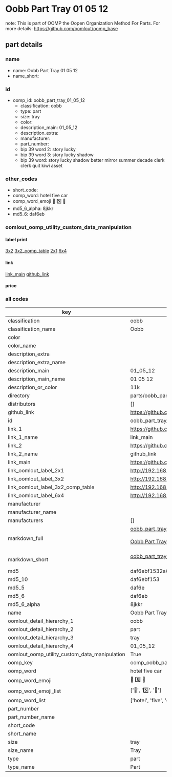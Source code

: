 # Oobb Part Tray 01 05 12  

note: This is part of OOMP the Oopen Organization Method For Parts. For more details: https://github.com/oomlout/oomp_base

##  part details





### name
* name: Oobb Part Tray 01 05 12
* name_short: 
### id
* oomp_id: oobb_part_tray_01_05_12
  * classification: oobb
  * type: part
  * size: tray
  * color: 
  * description_main: 01_05_12
  * description_extra: 
  * manufacturer: 
  * part_number: 
  * bip 39 word 2: story lucky
  * bip 39 word 3: story lucky shadow
  * bip 39 word: story lucky shadow better mirror summer decade clerk clerk quit kiwi asset

### other_codes
* short_code: 
* oomp_word: hotel five car
* oomp_word_emoji :hotel: :five: :car:
* md5_6_alpha: 8jkkr
* md5_6: daf6eb






### oomlout_oomp_utility_custom_data_manipulation
#### label print
[3x2](http://192.168.1.245:1112/?label=oomp%208jkkr)
[3x2_oomp_table](http://192.168.1.107:1112/?label=oomp%208jkkr)
[2x1](http://192.168.1.242:1112/?label=oomp%208jkkr)
[6x4](http://192.168.1.55:1112/?label=oomp%208jkkr)    

#### link

[link_main](https://github.com/oomlout/oomlout_oomp_current_version_messy/tree/main/parts/oobb_part_tray_01_05_12) [github_link](https://github.com/oomlout/oomlout_oomp_part_src/tree/main/parts/oobb_part_tray_01_05_12)                             

#### price







### all codes 
| key | value |  
| --- | --- |  
| classification | oobb |  
| classification_name | Oobb |  
| color |  |  
| color_name |  |  
| description_extra |  |  
| description_extra_name |  |  
| description_main | 01_05_12 |  
| description_main_name | 01 05 12 |  
| description_or_color | 11k |  
| directory | parts/oobb_part_tray_01_05_12 |  
| distributors | [] |  
| github_link | https://github.com/oomlout/oomlout_oomp_part_src/tree/main/parts/oobb_part_tray_01_05_12 |  
| id | oobb_part_tray_01_05_12 |  
| link_1 | https://github.com/oomlout/oomlout_oomp_current_version_messy/tree/main/parts/oobb_part_tray_01_05_12 |  
| link_1_name | link_main |  
| link_2 | https://github.com/oomlout/oomlout_oomp_part_src/tree/main/parts/oobb_part_tray_01_05_12 |  
| link_2_name | github_link |  
| link_main | https://github.com/oomlout/oomlout_oomp_current_version_messy/tree/main/parts/oobb_part_tray_01_05_12 |  
| link_oomlout_label_2x1 | http://192.168.1.242:1112/?label=oomp%208jkkr |  
| link_oomlout_label_3x2 | http://192.168.1.245:1112/?label=oomp%208jkkr |  
| link_oomlout_label_3x2_oomp_table | http://192.168.1.107:1112/?label=oomp%208jkkr |  
| link_oomlout_label_6x4 | http://192.168.1.55:1112/?label=oomp%208jkkr |  
| manufacturer |  |  
| manufacturer_name |  |  
| manufacturers | [] |  
| markdown_full | [oobb_part_tray_01_05_12](https://github.com/oomlout/oomlout_oomp_current_version_messy/tree/main/parts/oobb_part_tray_01_05_12)<br>[](https://github.com/oomlout/oomlout_oomp_current_version_messy/tree/main/parts/oobb_part_tray_01_05_12)<br>[Oobb Part Tray 01 05 12](https://github.com/oomlout/oomlout_oomp_current_version_messy/tree/main/parts/oobb_part_tray_01_05_12)<br><br> |  
| markdown_short | [oobb_part_tray_01_05_12](https://github.com/oomlout/oomlout_oomp_current_version_messy/tree/main/parts/oobb_part_tray_01_05_12)<br><br> |  
| md5 | daf6ebf1532a671364c6c15989a12eb4 |  
| md5_10 | daf6ebf153 |  
| md5_5 | daf6e |  
| md5_6 | daf6eb |  
| md5_6_alpha | 8jkkr |  
| name | Oobb Part Tray 01 05 12 |  
| oomlout_detail_hierarchy_1 | oobb |  
| oomlout_detail_hierarchy_2 | part |  
| oomlout_detail_hierarchy_3 | tray |  
| oomlout_detail_hierarchy_4 | 01_05_12 |  
| oomlout_oomp_utility_custom_data_manipulation | True |  
| oomp_key | oomp_oobb_part_tray_01_05_12 |  
| oomp_word | hotel five car |  
| oomp_word_emoji | :hotel: :five: :car: |  
| oomp_word_emoji_list | [':hotel:', ':five:', ':car:'] |  
| oomp_word_list | ['hotel', 'five', 'car'] |  
| part_number |  |  
| part_number_name |  |  
| short_code |  |  
| short_name |  |  
| size | tray |  
| size_name | Tray |  
| type | part |  
| type_name | Part |  
